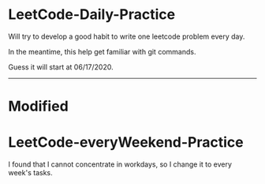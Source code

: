 # LeetCode-Daily-Practice

Will try to develop a good habit to write one leetcode problem every day.

In the meantime, this help get familiar with git commands.

Guess it will start at 06/17/2020.

**********************************
# Modified
# LeetCode-everyWeekend-Practice

I found that I cannot concentrate in workdays, so I change it to every week's tasks.
